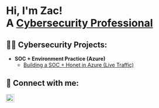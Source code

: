 <h1>Hi, I'm Zac! <br/> A <a href="https://www.linkedin.com/in/zacharysinks/">Cybersecurity Professional</a>

<h2>👨‍💻 Cybersecurity Projects:</h2>

- <b>SOC + Environment Practice (Azure)</b>
  - [Building a SOC + Honet in Azure (Live Traffic)]()

<h2> 🤳 Connect with me:</h2>



[<img align="left" alt="Zac Sinks | LinkedIn" width="22px" src="https://cdn.jsdelivr.net/npm/simple-icons@v3/icons/linkedin.svg" />][linkedin]



[linkedin]: https://www.linkedin.com/in/zacharysinks/

<!--
**joshmadakor1/joshmadakor1** is a ✨ _special_ ✨ repository because its `README.md` (this file) appears on your GitHub profile.

Here are some ideas to get you started:

- 🔭 I’m currently working on ...
- 🌱 I’m currently learning ...
- 👯 I’m looking to collaborate on ...
- 🤔 I’m looking for help with ...
- 💬 Ask me about ...
- 📫 How to reach me: ...
- 😄 Pronouns: ...
- ⚡ Fun fact: ...
-->
